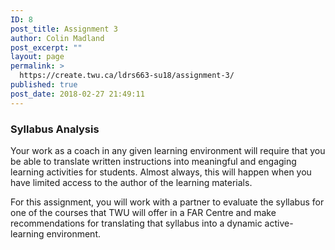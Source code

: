 ```yaml
---
ID: 8
post_title: Assignment 3
author: Colin Madland
post_excerpt: ""
layout: page
permalink: >
  https://create.twu.ca/ldrs663-su18/assignment-3/
published: true
post_date: 2018-02-27 21:49:11
---
```

### Syllabus Analysis

Your work as a coach in any given learning environment will require that you be able to translate written instructions into meaningful and engaging learning activities for students. Almost always, this will happen when you have limited access to the author of the learning materials.

For this assignment, you will work with a partner to evaluate the syllabus for one of the courses that TWU will offer in a FAR Centre and make recommendations for translating that syllabus into a dynamic active-learning environment.
